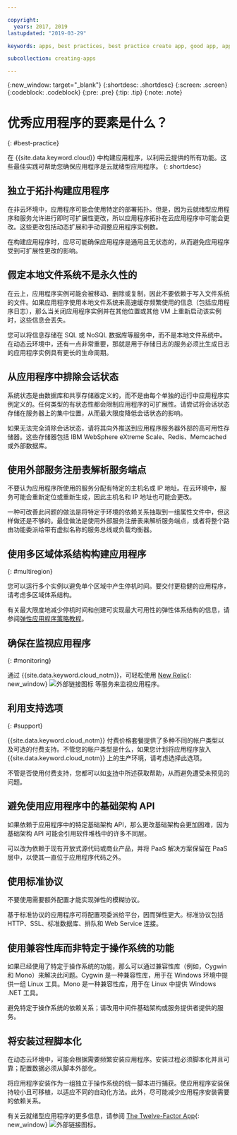 ```yaml
---

copyright:
  years: 2017, 2019
lastupdated: "2019-03-29"

keywords: apps, best practices, best practice create app, good app, app general, common practice, cloud app help

subcollection: creating-apps

---
```


{:new_window: target="_blank"}
{:shortdesc: .shortdesc}
{:screen: .screen}
{:codeblock: .codeblock}
{:pre: .pre}
{:tip: .tip}
{:note: .note}

# 优秀应用程序的要素是什么？
{: #best-practice}

在 {{site.data.keyword.cloud}} 中构建应用程序，以利用云提供的所有功能。这些最佳实践可帮助您确保应用程序是云就绪型应用程序。
{: shortdesc}

## 独立于拓扑构建应用程序

在非云环境中，应用程序可能会使用特定的部署拓扑。但是，因为云就绪型应用程序和服务允许进行即时可扩展性更改，所以应用程序拓扑在云应用程序中可能会更改。这些更改包括动态扩展和手动调整应用程序实例数。

在构建应用程序时，应尽可能确保应用程序是通用且无状态的，从而避免应用程序受到可扩展性更改的影响。

## 假定本地文件系统不是永久性的

在云上，应用程序实例可能会被移动、删除或复制，因此不要依赖于写入文件系统的文件。如果应用程序使用本地文件系统来高速缓存频繁使用的信息（包括应用程序日志），那么当关闭应用程序实例并在其他位置或其他 VM 上重新启动该实例时，这些信息会丢失。

您可以将信息存储在 SQL 或 NoSQL 数据库等服务中，而不是本地文件系统中。在动态云环境中，还有一点非常重要，那就是用于存储日志的服务必须比生成日志的应用程序实例具有更长的生命周期。

## 从应用程序中排除会话状态

系统状态是由数据库和共享存储器定义的，而不是由每个单独的运行中应用程序实例定义的。任何类型的有状态性都会限制应用程序的可扩展性。请尝试将会话状态存储在服务器上的集中位置，从而最大限度降低会话状态的影响。

如果无法完全消除会话状态，请将其向外推送到应用程序服务器外部的高可用性存储器。这些存储器包括 IBM WebSphere eXtreme Scale、Redis、Memcached 或外部数据库。

## 使用外部服务注册表解析服务端点

不要认为应用程序所使用的服务分配有特定的主机名或 IP 地址。在云环境中，服务可能会重新定位或重新生成，因此主机名和 IP 地址也可能会更改。

一种可改善此问题的做法是将特定于环境的依赖关系抽取到一组属性文件中，但这样做还是不够的。最佳做法是使用外部服务注册表来解析服务端点，或者将整个路由功能委派给带有虚拟名称的服务总线或负载均衡器。

## 使用多区域体系结构构建应用程序
{: #multiregion}

您可以运行多个实例以避免单个区域中产生停机时间。要交付更稳健的应用程序，请考虑多区域体系结构。

有关最大限度地减少停机时间和创建可实现最大可用性的弹性体系结构的信息，请参阅[弹性应用程序策略教程](/docs/tutorials?topic=solution-tutorials-strategies-for-resilient-applications)。

## 确保在监视应用程序
{: #monitoring}

通过 {{site.data.keyword.cloud_notm}}，可轻松使用 [New Relic](http://newrelic.com/){: new_window} ![外部链接图标](../icons/launch-glyph.svg "外部链接图标") 等服务来监视应用程序。

## 利用支持选项
{: #support}

{{site.data.keyword.cloud_notm}} 付费价格套餐提供了多种不同的帐户类型以及可选的付费支持。不管您的帐户类型是什么，如果您计划将应用程序放入 {{site.data.keyword.cloud_notm}} 上的生产环境，请考虑选择此选项。

不管是否使用付费支持，您都可以如[支持](/docs/get-support?topic=get-support-getting-customer-support)中所述获取帮助，从而避免遭受未预见的问题。

## 避免使用应用程序中的基础架构 API

如果依赖于应用程序中的特定基础架构 API，那么更改基础架构会更加困难，因为基础架构 API 可能会引用软件堆栈中的许多不同层。

可以改为依赖于现有开放式源代码或商业产品，并将 PaaS 解决方案保留在 PaaS 层中，以使其一直位于应用程序代码之外。

## 使用标准协议

不要使用需要额外配置才能实现弹性的模糊协议。

基于标准协议的应用程序可将配置项委派给平台，因而弹性更大。标准协议包括 HTTP、SSL、标准数据库、排队和 Web Service 连接。

## 使用兼容性库而非特定于操作系统的功能

如果已经使用了特定于操作系统的功能，那么可以通过兼容性库（例如，Cygwin 和 Mono）来解决此问题。Cygwin 是一种兼容性库，用于在 Windows 环境中提供一组 Linux 工具。Mono 是一种兼容性库，用于在 Linux 中提供 Windows .NET 工具。

避免特定于操作系统的依赖关系；请改用中间件基础架构或服务提供者提供的服务。

## 将安装过程脚本化

在动态云环境中，可能会根据需要频繁安装应用程序。安装过程必须脚本化并且可靠；配置数据必须从脚本外部化。

将应用程序安装作为一组独立于操作系统的统一脚本进行捕获。使应用程序安装保持较小且可移植，以适应不同的自动化方法。此外，尽可能减少应用程序安装需要的依赖关系。

有关云就绪型应用程序的更多信息，请参阅 [The Twelve-Factor App](http://12factor.net/){: new_window} ![外部链接图标](../icons/launch-glyph.svg "外部链接图标")。


